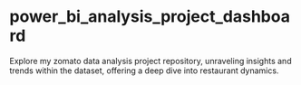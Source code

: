 # power_bi_analysis_project_dashboard
Explore my zomato data analysis project repository, unraveling insights and trends within the dataset, offering a deep dive into restaurant dynamics. 
